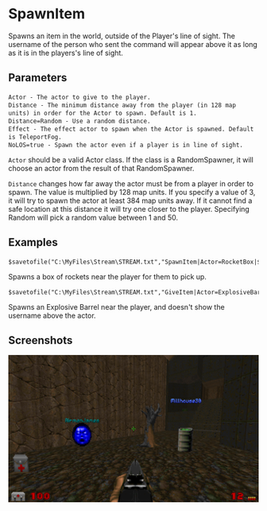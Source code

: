 # SpawnItem

Spawns an item in the world, outside of the Player's line of sight. The username of the person who sent the command will appear above it as long as it is in the players's line of sight.

## Parameters
```
Actor - The actor to give to the player.
Distance - The minimum distance away from the player (in 128 map units) in order for the Actor to spawn. Default is 1.
Distance=Random - Use a random distance.
Effect - The effect actor to spawn when the Actor is spawned. Default is TeleportFog.
NoLOS=true - Spawn the actor even if a player is in line of sight.
```

`Actor` should be a valid Actor class. If the class is a RandomSpawner, it will choose an actor from the result of that RandomSpawner.

`Distance` changes how far away the actor must be from a player in order to spawn. The value is multiplied by 128 map units. If you specify a value of 3, it will try to spawn the actor at least 384 map units away. If it cannot find a safe location at this distance it will try one closer to the player. Specifying Random will pick a random value between 1 and 50.

## Examples

```
$savetofile("C:\MyFiles\Stream\STREAM.txt","SpawnItem|Actor=RocketBox|$username|$dummyormsg")
```
Spawns a box of rockets near the player for them to pick up.

```
$savetofile("C:\MyFiles\Stream\STREAM.txt","GiveItem|Actor=ExplosiveBarrel,NoName=true|$username|$dummyormsg")
```
Spawns an Explosive Barrel near the player, and doesn't show the username above the actor.


## Screenshots

![screenshot_spawnitem](../screenshots/screenshot_spawnitem.png)


